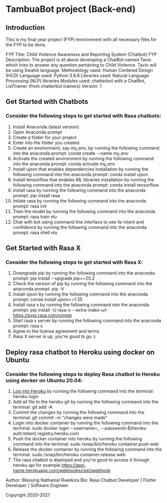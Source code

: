 # TambuaBot project (Back-end)

## Introduction

This is my final year project (FYP) environment with all necessary files for the FYP to be done. 

FYP Title: Child Violence Awareness and Reporting System (Chatbot)
FYP Description: The project is all about developing a ChatBot named Tavio which tries to answer any question pertaining to Child Violence. Tavio will be using Swahili language.
Methodology used: Human Centered Design (HCD) 
Language used: Python 3.8.8
Libraries used: Natural Language Processing (NLP) libraries
Modules used: chatterbot with a ChatBot, ListTrainer (from chatterbot.trainers)
Version: 1

## Get Started with Chatbots

### Consider the following steps to get started with Rasa chatbots:
1. Install Anaconda (latest version)
2. Open Anaconda prompt
3. Create a folder for your project
4. Enter into the folder you created
5. Create an environment, say my_env, by running the following command into the anaconda prompt: conda create --name my_env
6. Activate the created environment by running the following command into the anaconda prompt: conda activate my_env
7. Install ujson that enables dependencies installation by running the following command into the anaconda prompt: conda install ujson
8. Install tensorflow that enables ML libraries installation by running the following command into the anaconda prompt: conda install tensorflow
9. Install rasa by running the following command into the anaconda prompt: pip install rasa
10. Intiate rasa by running the following command into the anaconda prompt: rasa init
11. Train the model by running the following command into the anaconda prompt: rasa train nlu
12. Chat with bot using command line interface to see its intent and confidence by running the following command into the anaconda prompt: rasa shell nlu

## Get Started with Rasa X

### Consider the following steps to get started with Rasa X:
1. Downgrade pip by running the following command into the anaconda prompt: pip install --upgrade pip==20.2
2. Check the version of pip by running the following command into the anaconda prompt: pip -V
3. Install ujson by running the following command into the anaconda prompt: conda install ujson==1.35
4. Install rasa x by running the following command into the anaconda prompt: pip install -U rasa-x --extra-index-url https://pypi.rasa.com/simple
5. Start rasa x server by running the following command into the anaconda prompt: rasa x
6. Agree to the license agreement and terms
7. Rasa X server is up, you're good to go :)

## Deploy rasa chatbot to Heroku using docker on Ubuntu

### Consider the following steps to deploy Rasa chatbot to Heroku using docker on Ubuntu 20.04:
1. [Log into Heroku](https://id.heroku.com/login) by running the following command into the terminal: heroku login
2. Add all file to the heroku git by running the following command into the terminal: git add -A
3. Commit the changes by running the following command into the terminal: git commit -m "changes were made"
4. Login into docker container by running the following command into the terminal: sudo docker login --username=_ --password=$(heroku auth:token) registry.heroku.com
5. Push the docker container into heroku by running the following command into the terminal: sudo /snap/bin/heroku container:push web
6. Release the docker container by running the following command into the terminal: sudo /snap/bin/heroku container:release web
7. The rasa chatbot is deployed and you're good to access it through heroku api for example https://app-name.herokuapp.com/webhooks/rest/webhook

Author: Blessing Nathaniel Rweikiza
Bio: Rasa Chatbot Developer | Flutter Developer | Software Engineer

Copyright 2020-2021
